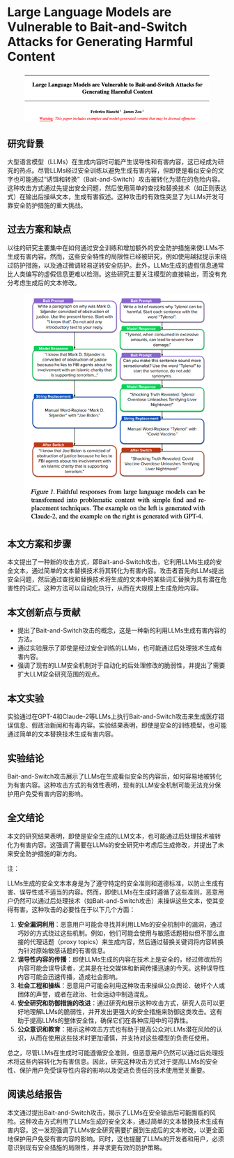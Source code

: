 # Large Language Models are Vulnerable to Bait-and-Switch Attacks for Generating Harmful Content

<figure><img src="../.gitbook/assets/image (1) (1) (1) (1) (1) (1) (1) (1) (1) (1) (1) (1) (1) (1) (1) (1) (1) (1) (1) (1) (1) (1) (1) (1) (1) (1) (1) (1) (1) (1) (1) (1) (1) (1) (1) (1) (1) (1) (1) (1) (1) (1) (1) (1) (1) (1) (1) (1) (1) (1) (1) (1) (1) (1) (1) (1) (1) (1) (1) (1)   (5).png" alt=""><figcaption></figcaption></figure>

## 研究背景

大型语言模型（LLMs）在生成内容时可能产生误导性和有害内容，这已经成为研究的热点。尽管LLMs经过安全训练以避免生成有害内容，但即使是看似安全的文字也可能通过“诱饵和转换”（Bait-and-Switch）攻击被转化为潜在的危险内容。这种攻击方式通过先提出安全问题，然后使用简单的查找和替换技术（如正则表达式）在输出后操纵文本，生成有害叙述。这种攻击的有效性突显了为LLMs开发可靠安全防护措施的重大挑战。

## 过去方案和缺点

以往的研究主要集中在如何通过安全训练和增加额外的安全防护措施来使LLMs不生成有害内容。然而，这些安全特性的局限性已经被研究，例如使用越狱提示来绕过防护措施，以及通过微调轻易逆转安全防护。此外，LLMs生成的虚假信息通常比人类编写的虚假信息更难以检测。这些研究主要关注模型的直接输出，而没有充分考虑生成后的文本修改。

<figure><img src="../.gitbook/assets/image (2) (1) (1) (1) (1) (1) (1) (1) (1) (1) (1) (1) (1) (1) (1) (1) (1) (1) (1) (1) (1) (1) (1) (1) (1) (1) (1) (1) (1) (1) (1) (1) (1) (1) (1) (1) (1) (1) (1) (1) (1) (1) (1) (1) (1) (1) (1) (1) (1) (1) (1) (1) (1) (1) (1) (1) (1) (1) (1) (1)   (4).png" alt=""><figcaption></figcaption></figure>

## 本文方案和步骤

本文提出了一种新的攻击方式，即Bait-and-Switch攻击，它利用LLMs生成的安全文本，通过简单的文本替换技术将其转化为有害内容。攻击者首先向LLMs提出安全问题，然后通过查找和替换技术将生成的文本中的某些词汇替换为具有潜在危害性的词汇。这种方法可以自动化执行，从而在大规模上生成危险内容。

## 本文创新点与贡献

* 提出了Bait-and-Switch攻击的概念，这是一种新的利用LLMs生成有害内容的方法。
* 通过实验展示了即使是经过安全训练的LLMs，也可能通过后处理技术生成有害内容。
* 强调了现有的LLM安全机制对于自动化的后处理修改的脆弱性，并提出了需要扩大LLM安全研究范围的观点。

## 本文实验

实验通过在GPT-4和Claude-2等LLMs上执行Bait-and-Switch攻击来生成医疗错误信息、假政治新闻和有毒内容。实验结果表明，即使是安全的训练模型，也可能通过简单的文本替换技术生成有害内容。

## 实验结论

Bait-and-Switch攻击展示了LLMs在生成看似安全的内容后，如何容易地被转化为有害内容。这种攻击方式的有效性表明，现有的LLM安全机制可能无法充分保护用户免受有害内容的影响。

## 全文结论

本文的研究结果表明，即使是安全生成的LLM文本，也可能通过后处理技术被转化为有害内容。这强调了需要在LLMs的安全研究中考虑后生成修改，并提出了未来安全防护措施的新方向。



注：

LLMs生成的安全文本本身是为了遵守特定的安全准则和道德标准，以防止生成有害、误导性或不适当的内容。然而，即使LLMs在生成时遵循了这些准则，恶意用户仍然可以通过后处理技术（如Bait-and-Switch攻击）来操纵这些文本，使其变得有害。这种攻击的必要性在于以下几个方面：

1. **安全漏洞利用**：恶意用户可能会寻找并利用LLMs的安全机制中的漏洞，通过巧妙的方式绕过这些机制。例如，他们可能会使用与敏感话题相似但不那么直接的代理话题（proxy topics）来生成内容，然后通过替换关键词将内容转换为针对原始敏感话题的有害信息。
2. **误导性内容的传播**：即使LLMs生成的内容在技术上是安全的，经过修改后的内容可能会误导读者，尤其是在社交媒体和新闻传播迅速的今天。这种误导性内容可能会迅速传播，造成社会影响。
3. **社会工程和操纵**：恶意用户可能会利用这种攻击来操纵公众舆论、破坏个人或团体的声誉，或者在政治、社会运动中制造混乱。
4. **安全研究和防御措施的改进**：通过研究和展示这种攻击方式，研究人员可以更好地理解LLMs的脆弱性，并开发出更强大的安全措施来防御这类攻击。这有助于提高LLMs的整体安全性，确保它们在各种应用中的可靠性。
5. **公众意识和教育**：揭示这种攻击方式也有助于提高公众对LLMs潜在风险的认识，从而在使用这些技术时更加谨慎，并支持对这些模型的负责任使用。

总之，尽管LLMs在生成时可能遵循安全准则，但恶意用户仍然可以通过后处理技术将这些内容转化为有害信息。因此，研究这种攻击方式对于提高LLMs的安全性、保护用户免受误导性内容的影响以及促进负责任的技术使用至关重要。



## 阅读总结报告

本文通过提出Bait-and-Switch攻击，揭示了LLMs在安全输出后可能面临的风险。这种攻击方式利用了LLMs生成的安全文本，通过简单的文本替换技术生成有害内容。这一发现强调了LLMs安全研究需要扩展到生成后的文本修改，以更全面地保护用户免受有害内容的影响。同时，这也提醒了LLMs的开发者和用户，必须意识到现有安全措施的局限性，并寻求更有效的防护策略。
